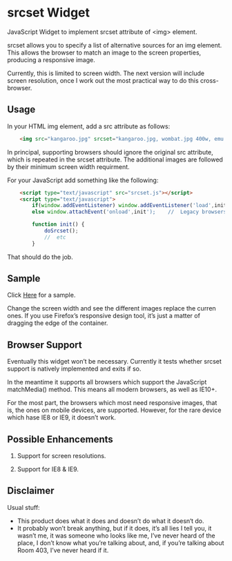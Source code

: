 srcset Widget
=============

JavaScript Widget to implement srcset attribute of &lt;img&gt; element.

srcset allows you to specify a list of alternative sources for an img element. This allows the browser to match an image to the screen properties, producing a responsive image.

Currently, this is limited to screen width. The next version will include screen resolution, once I work out the most practical way to do this cross-browser.

Usage
-----

In your HTML img element, add a src attribute as follows:

```html
	<img src="kangaroo.jpg" srcset="kangaroo.jpg, wombat.jpg 400w, emu.jpg 800w">
```
In principal, supporting browsers should ignore the original src attribute, which is repeated in the srcset attribute. The additional images are followed by their minimum screen width requirment.

For your JavaScript add something like the following:

```html
    <script type="text/javascript" src="srcset.js"></script>
	<script type="text/javascript">
		if(window.addEventListener) window.addEventListener('load',init',false);
		else window.attachEvent('onload',init');	//	Legacy browsers; srcset won’t work anyway

		function init() {
			doSrcset();
			//	etc
		}
```

That should do the job.

Sample
------

Click [Here](sample/srcset.html) for a sample.


Change the screen width and see the different images replace the curren ones. If you use Firefox’s responsive design tool, it’s just a matter of dragging the edge of the container.

Browser Support
---------------

Eventually this widget won’t be necessary. Currently it tests whether srcset support is natively implemented and exits if so.

In the meantime it supports all browsers which support the JavaScript matchMedia() method. This means all modern browsers, as well as IE10+.

For the most part, the browsers which most need responsive images, that is, the ones on mobile devices, are supported. However, for the rare device which hase IE8 or IE9, it doesn’t work.

Possible Enhancements
---------------------

1.	Support for screen resolutions.

2. Support for IE8 & IE9.

Disclaimer
----------

Usual stuff:

* This product does what it does and doesn’t do what it doesn‘t do.
* It probably won’t break anything, but if it does, it’s all lies I tell you, it wasn’t me, it was someone who looks like me, I’ve never heard of the place, I don’t know what you’re talking about, and, if you’re talking about Room 403, I’ve never heard if it.
